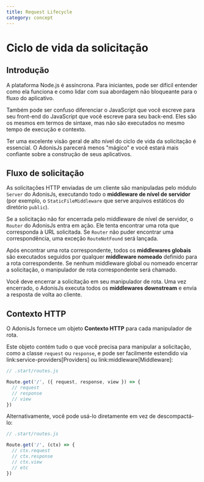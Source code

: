 ```yaml
---
title: Request Lifecycle
category: concept
---
```


# Ciclo de vida da solicitação

## Introdução

A plataforma Node.js é assíncrona. Para iniciantes, pode ser difícil entender como ela funciona e como lidar com sua abordagem não bloqueante para o fluxo do aplicativo.

Também pode ser confuso diferenciar o JavaScript que você escreve para seu front-end do JavaScript que você escreve para seu back-end. Eles são os mesmos em termos de sintaxe, mas não são executados no mesmo tempo de execução e contexto.

Ter uma excelente visão geral de alto nível do ciclo de vida da solicitação é essencial. O AdonisJs parecerá menos "mágico" e você estará mais confiante sobre a construção de seus aplicativos.

## Fluxo de solicitação

As solicitações HTTP enviadas de um cliente são manipuladas pelo módulo `Server` do AdonisJs, executando todo o **middleware de nível de servidor** (por exemplo, o `StaticFileMiddleware` que serve arquivos estáticos do diretório `public`).

Se a solicitação não for encerrada pelo middleware de nível de servidor, o `Router` do AdonisJs entra em ação. Ele tenta encontrar uma rota que corresponda à URL solicitada. Se `Router` não puder encontrar uma correspondência, uma exceção `RouteNotFound` será lançada.

Após encontrar uma rota correspondente, todos os **middlewares globais** são executados seguidos por qualquer **middleware nomeado** definido para a rota correspondente. Se nenhum middleware global ou nomeado encerrar a solicitação, o manipulador de rota correspondente será chamado.

Você deve encerrar a solicitação em seu manipulador de rota. Uma vez encerrado, o AdonisJs executa todos os **middlewares downstream** e envia a resposta de volta ao cliente.

## Contexto HTTP

O AdonisJs fornece um objeto **Contexto HTTP** para cada manipulador de rota.

Este objeto contém tudo o que você precisa para manipular a solicitação, como a classe `request` ou `response`, e pode ser facilmente estendido via link:service-providers[Providers] ou link:middleware[Middleware]:

```js
// .start/routes.js

Route.get('/', ({ request, response, view }) => {
  // request
  // response
  // view
})
```

Alternativamente, você pode usá-lo diretamente em vez de descompactá-lo:

```js
// .start/routes.js

Route.get('/', (ctx) => {
  // ctx.request
  // ctx.response
  // ctx.view
  // etc
})
```

